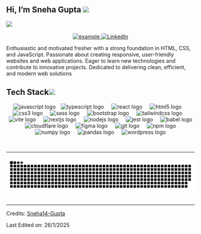   <h2 id="hi-im-ifeanyi-nneji">Hi, I’m Sneha Gupta <img src="https://raw.githubusercontent.com/MartinHeinz/MartinHeinz/master/wave.gif" width="30px"></h2>
<p>
  <a href="https://github.com/DenverCoder1/readme-typing-svg"><img src="https://readme-typing-svg.herokuapp.com?&amp;font=IBM+Plex+Sans&amp;color=abcdef&amp;size=20&amp;lines=Welcome+to+my+GitHub+Profile!;I'm+a+Web+Developer"></a>
</p>
<p align="center">

  <a href="mailto:sneha1423@protonmail.com?subject=Feedback%20From%20Github&amp;body=Hello," target="_blank">
    <img src="https://img.shields.io/badge/Gmail-D14836?style=for-the-badge&amp;logo=gmail&amp;logoColor=white" alt="example">
  </a>
   <a href="https://www.linkedin.com/in/snehagupta1423/ target=" _blank"="">
    <img alt="LinkedIn" src="https://img.shields.io/badge/LinkedIn-0077B5?style=for-the-badge&amp;logo=linkedin&amp;logoColor=white">
  </a>   
  </p>
<p>Enthusiastic and motivated fresher with a strong foundation in HTML, CSS, and JavaScript. Passionate about creating responsive, user-friendly websites and web applications. Eager to learn new technologies and contribute to innovative projects. Dedicated to delivering clean, efficient, and modern web solutions
</p>
<h2 id="tech-stack">Tech Stack<img src="https://media2.giphy.com/media/QssGEmpkyEOhBCb7e1/giphy.gif?cid=ecf05e47a0n3gi1bfqntqmob8g9aid1oyj2wr3ds3mg700bl&amp;rid=giphy.gif" width="32px"></h2>
<p align="center">
  <img src="https://cdn.jsdelivr.net/gh/devicons/devicon/icons/javascript/javascript-original.svg" height="30px" width="30px" alt="javascript logo">
  <img width="6">
  <img src="https://cdn.jsdelivr.net/gh/devicons/devicon/icons/typescript/typescript-original.svg" height="30px" width="30px" alt="typescript logo">
  <img width="12">
  <img src="https://cdn.jsdelivr.net/gh/devicons/devicon/icons/react/react-original.svg" height="30px" width="30px" alt="react logo">
  <img width="12">
  <img src="https://cdn.jsdelivr.net/gh/devicons/devicon/icons/html5/html5-original.svg" height="30px" width="30px" alt="html5 logo">
  <img width="12">
  <img src="https://cdn.jsdelivr.net/gh/devicons/devicon/icons/css3/css3-original.svg" height="30px" width="30px" alt="css3 logo">
  <img width="12">
  <img src="https://cdn.jsdelivr.net/gh/devicons/devicon/icons/sass/sass-original.svg" height="30px" width="30px" alt="sass logo">
  <img width="12">
  <img src="https://cdn.jsdelivr.net/gh/devicons/devicon/icons/bootstrap/bootstrap-original.svg" height="30px" width="30px" alt="bootstrap logo">
  <img width="12">
  <img src="https://cdn.simpleicons.org/tailwindcss/06B6D4" height="30px" width="30px" alt="tailwindcss logo">
  <img width="12">
  <img src="https://skillicons.dev/icons?i=vite" height="30px" width="30px" alt="vite logo">
  <img width="12">
  <img src="https://skillicons.dev/icons?i=nextjs" height="30px" width="30px" alt="nextjs logo">
  <img width="12">
  <img src="https://cdn.simpleicons.org/nodedotjs/339933" height="30px" width="30px" alt="nodejs logo">
  <img width="12">
  <img src="https://cdn.simpleicons.org/jest/C21325" height="30px" width="30px" alt="jest logo">
  <img width="12">
  <img src="https://cdn.simpleicons.org/babel/F9DC3E" height="30px" width="30px" alt="babel logo">
  <img width="12">
  <img src="https://cdn.simpleicons.org/cloudflare/F38020" height="30px" width="30px" alt="cloudflare logo">
  <img width="12">
  <img src="https://cdn.simpleicons.org/figma/F24E1E" height="30px" width="30px" alt="figma logo">
  <img width="12">
  <img src="https://cdn.simpleicons.org/git/F05032" height="30px" width="30px" alt="git logo">
  <img width="12">
  <img src="https://cdn.simpleicons.org/npm/CB3837" height="30px" width="30px" alt="npm logo">
  <img width="12">
  <img src="https://cdn.simpleicons.org/numpy/013243" height="30px" width="30px" alt="numpy logo">
  <img width="12">
  <img src="https://cdn.simpleicons.org/pandas/150458" height="30px" width="30px" alt="pandas logo">
  <img width="12">
  <img src="https://cdn.simpleicons.org/wordpress/21759B" height="30px" width="30px" alt="wordpress logo">
</p>

<br>
<hr>
<p align="center">
  <img src="https://raw.githubusercontent.com/Elanza-48/Elanza-48/main/resources/img/github-contribution-grid-snake.svg" alt="example">
</p>
<hr>
<p>Credits: <a href="https://github.com/Sneha14-Gupta">Sneha14-Gupta</a></p>
<p>Last Edited on: 26/1/2025</p> 
